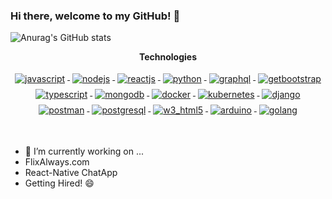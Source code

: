 ### Hi there, welcome to my GitHub! 👋

![Anurag's GitHub stats](https://github-readme-stats.vercel.app/api?username=DoctorZulu&show_icons=true&theme=radical&count_private=true)


<p align="center"> 
 <strong>
  Technologies
  </strong>
</p>

<p align="center">

  <a href="https://www.javascript.com/">
    <img src="https://www.vectorlogo.zone/logos/javascript/javascript-ar21.svg" alt="javascript" style="vertical-align:top; margin:4px">
  </a>
 
  <a href="https://nodejs.org/en/">
    <img src="https://www.vectorlogo.zone/logos/nodejs/nodejs-ar21.svg" alt="nodejs" style="vertical-align:top; margin:4px">
  </a>
 
  <a href="https://reactjs.org/">
    <img src="https://www.vectorlogo.zone/logos/reactjs/reactjs-ar21.svg" alt="reactjs" style="vertical-align:top; margin:4px">
  </a>
 
  <a href="https://www.python.org/">
    <img src="https://www.vectorlogo.zone/logos/python/python-ar21.svg" alt="python" style="vertical-align:top; margin:4px">
  </a>
 
  <a href="https://graphql.org/">
    <img src="https://www.vectorlogo.zone/logos/graphql/graphql-ar21.svg" alt="graphql" style="vertical-align:top; margin:4px">
  </a>
 
  <a href="https://getbootstrap.com/">
    <img src="https://www.vectorlogo.zone/logos/getbootstrap/getbootstrap-ar21.svg" alt="getbootstrap" style="vertical-align:top; margin:4px">
  </a>

  <a href="https://www.typescriptlang.org/">
    <img src="https://www.vectorlogo.zone/logos/typescriptlang/typescriptlang-ar21.svg" alt="typescript" style="vertical-align:top; margin:4px;">
  </a>
 
  <a href="https://www.mongodb.com/">
    <img src="https://www.vectorlogo.zone/logos/mongodb/mongodb-ar21.svg" alt="mongodb" style="vertical-align:top; margin:4px;">
  </a>


  <a href="https://hub.docker.com/">
    <img src="https://www.vectorlogo.zone/logos/docker/docker-ar21.svg" alt="docker" style="vertical-align:top; margin:4px">
  </a>

  <a href="https://kubernetes.io">
    <img src="https://www.vectorlogo.zone/logos/kubernetes/kubernetes-ar21.svg" alt="kubernetes" style="vertical-align:top; margin:4px">

  <a href="https://www.djangoproject.com/">
    <img src="https://www.vectorlogo.zone/logos/djangoproject/djangoproject-ar21.svg" alt="django" style="vertical-align:top; margin:4px">
  </a>
   
  <a href="https://www.postman.com/">
    <img src="https://www.vectorlogo.zone/logos/getpostman/getpostman-ar21.svg" alt="postman" style="vertical-align:top; margin:4px">
  </a>
   
  <a href="https://www.postgresql.org/">
    <img src="https://www.vectorlogo.zone/logos/postgresql/postgresql-ar21.svg" alt="postgresql" style="vertical-align:top; margin:4px">
  </a>
   
  <a href="https://www.w3schools.com/html/html_intro.asp#:~:text=HTML%20stands%20for%20Hyper%20Text,how%20to%20display%20the%20content">
    <img src="https://www.vectorlogo.zone/logos/w3_html5/w3_html5-ar21.svg" alt="w3_html5" style="vertical-align:top; margin:4px">
  </a>
   
  <a href="https://www.arduino.cc/">
    <img src="https://www.vectorlogo.zone/logos/arduino/arduino-ar21.svg" alt="arduino" style="vertical-align:top; margin:4px">
  </a>
   
  <a href="https://golang.org/">
    <img src="https://www.vectorlogo.zone/logos/golang/golang-ar21.svg" alt="golang" style="vertical-align:top; margin:4px">
  </a>

</p>
<br/>


- 🔭 I’m currently working on ...
- FlixAlways.com
- React-Native ChatApp
- Getting Hired! 😄

<!--
**DoctorZulu/DoctorZulu** is a ✨ _special_ ✨ repository because its `README.md` (this file) appears on your GitHub profile.

Here are some ideas to get you started:

- 🔭 I’m currently working on ...
- 🌱 I’m currently learning ...
- 👯 I’m looking to collaborate on ...
- 🤔 I’m looking for help with ...
- 💬 Ask me about ...
- 📫 How to reach me: ...
- 😄 Pronouns: ...
- ⚡ Fun fact: ...
-->
